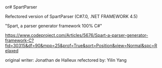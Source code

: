 or# SpartParser

Refectored version of SpartParser (C#7.0, .NET FRAMEWORK 4.5)

"Spart, a parser generator framework 100% C#"

https://www.codeproject.com/Articles/5676/Spart-a-parser-generator-framework-C?fid=30315&df=90&mpp=25&prof=True&sort=Position&view=Normal&spc=Relaxed


original writer: Jonathan de Halleux
refectored by: Yilin Yang

